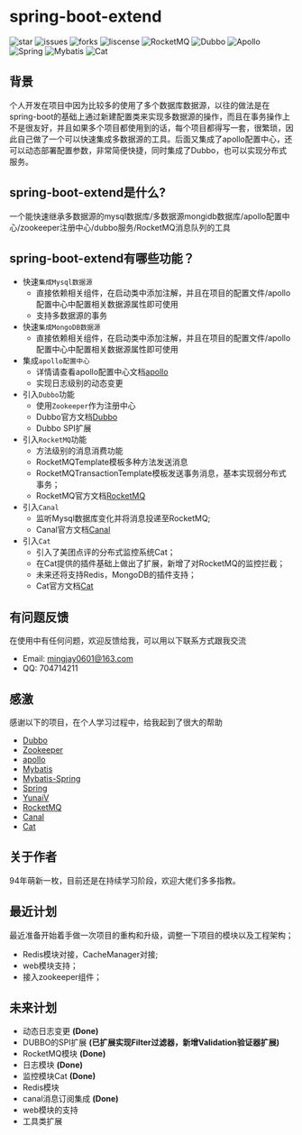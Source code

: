 # spring-boot-extend
![star](https://img.shields.io/github/stars/KevinClair/spring-boot-extend)
![issues](https://img.shields.io/github/issues/KevinClair/spring-boot-extend)
![forks](https://img.shields.io/github/forks/KevinClair/spring-boot-extend)
![liscense](https://img.shields.io/github/license/KevinClair/spring-boot-extend)
![RocketMQ](https://img.shields.io/badge/MQ-RocketMQ-brightgreen)
![Dubbo](https://img.shields.io/badge/Rpc-Dubbo-brightgreen)
![Apollo](https://img.shields.io/badge/Config-Apollo-brightgreen)
![Spring](https://img.shields.io/badge/Framework-Spring-brightgreen)
![Mybatis](https://img.shields.io/badge/ORM-Mybatis-brightgreen)
![Cat](https://img.shields.io/badge/APM-cat-brightgreen)

## 背景
个人开发在项目中因为比较多的使用了多个数据库数据源，以往的做法是在spring-boot的基础上通过新建配置类来实现多数据源的操作，而且在事务操作上不是很友好，并且如果多个项目都使用到的话，每个项目都得写一套，很繁琐，因此自己做了一个可以快速集成多数据源的工具。后面又集成了apollo配置中心，还可以动态部署配置参数，非常简便快捷，同时集成了Dubbo，也可以实现分布式服务。

## spring-boot-extend是什么?
一个能快速继承多数据源的mysql数据库/多数据源mongidb数据库/apollo配置中心/zookeeper注册中心/dubbo服务/RocketMQ消息队列的工具

## spring-boot-extend有哪些功能？

* 快速`集成Mysql数据源`
    *  直接依赖相关组件，在启动类中添加注解，并且在项目的配置文件/apollo配置中心中配置相关数据源属性即可使用
    *  支持多数据源的事务
* 快速`集成MongoDB数据源`
    *  直接依赖相关组件，在启动类中添加注解，并且在项目的配置文件/apollo配置中心中配置相关数据源属性即可使用
* 集成`apollo配置中心`
    *  详情请查看apollo配置中心文档[apollo](https://github.com/ctripcorp/apollo)
    *  实现日志级别的动态变更
* 引入`Dubbo`功能
    *  使用`Zookeeper`作为注册中心
    *  Dubbo官方文档[Dubbo](http://dubbo.apache.org/)
    *  Dubbo SPI扩展
 * 引入`RocketMQ`功能
    *  方法级别的消息消费功能
    *  RocketMQTemplate模板多种方法发送消息
    *  RocketMQTransactionTemplate模板发送事务消息，基本实现弱分布式事务；
    *  RocketMQ官方文档[RocketMQ](http://rocketmq.apache.org/)
 * 引入`Canal`
    * 监听Mysql数据库变化并将消息投递至RocketMQ;   
    * Canal官方文档[Canal](https://github.com/alibaba/canal)
 * 引入`Cat`
    * 引入了美团点评的分布式监控系统Cat；
    * 在Cat提供的插件基础上做出了扩展，新增了对RocketMQ的监控拦截； 
    * 未来还将支持Redis，MongoDB的插件支持；
    * Cat官方文档[Cat](https://github.com/dianping/cat)

## 有问题反馈
在使用中有任何问题，欢迎反馈给我，可以用以下联系方式跟我交流
* Email: mingjay0601@163.com
* QQ: 704714211

## 感激
感谢以下的项目，在个人学习过程中，给我起到了很大的帮助

* [Dubbo](http://dubbo.apache.org/zh-cn/) 
* [Zookeeper](https://zookeeper.apache.org/)
* [apollo](https://github.com/ctripcorp/apollo)
* [Mybatis](https://github.com/mybatis/mybatis-3)
* [Mybatis-Spring](https://github.com/mybatis/spring)
* [Spring](https://github.com/spring-projects/spring-framework)
* [YunaiV](https://github.com/YunaiV/Blog)
* [RocketMQ](https://github.com/apache/rocketmq)
* [Canal](https://github.com/alibaba/canal)
* [Cat](https://github.com/dianping/cat)

## 关于作者
94年萌新一枚，目前还是在持续学习阶段，欢迎大佬们多多指教。

## 最近计划
最近准备开始着手做一次项目的重构和升级，调整一下项目的模块以及工程架构；
* Redis模块对接，CacheManager对接;
* web模块支持；
* 接入zookeeper组件；

## 未来计划
* 动态日志变更  **(Done)**
* DUBBO的SPI扩展 **(已扩展实现Filter过滤器，新增Validation验证器扩展)**
* RocketMQ模块 **(Done)**
* 日志模块 **(Done)**
* 监控模块Cat **(Done)**
* Redis模块
* canal消息订阅集成 **(Done)**
* web模块的支持
* 工具类扩展


